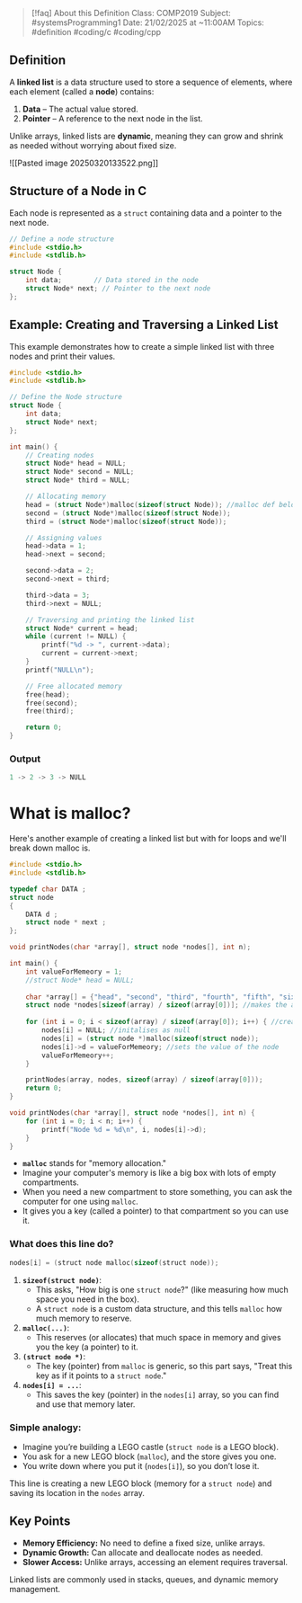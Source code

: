 
> [!faq] About this Definition
> Class: COMP2019
> Subject: #systemsProgramming1 
> Date: 21/02/2025 at ~11:00AM
> Topics: #definition  #coding/c #coding/cpp 

## Definition  
A **linked list** is a data structure used to store a sequence of elements, where each element (called a **node**) contains:  
1. **Data** – The actual value stored.  
2. **Pointer** – A reference to the next node in the list.

Unlike arrays, linked lists are **dynamic**, meaning they can grow and shrink as needed without worrying about fixed size.

![[Pasted image 20250320133522.png]]

## Structure of a Node in C  
Each node is represented as a `struct` containing data and a pointer to the next node.

```c
// Define a node structure
#include <stdio.h>
#include <stdlib.h>

struct Node {
    int data;        // Data stored in the node
    struct Node* next; // Pointer to the next node
};
```

## Example: Creating and Traversing a Linked List

This example demonstrates how to create a simple linked list with three nodes and print their values.

```c 
#include <stdio.h>
#include <stdlib.h>

// Define the Node structure
struct Node {
    int data;
    struct Node* next;
};

int main() {
    // Creating nodes
    struct Node* head = NULL;
    struct Node* second = NULL;
    struct Node* third = NULL;

    // Allocating memory
    head = (struct Node*)malloc(sizeof(struct Node)); //malloc def below
    second = (struct Node*)malloc(sizeof(struct Node));
    third = (struct Node*)malloc(sizeof(struct Node));

    // Assigning values
    head->data = 1;
    head->next = second;

    second->data = 2;
    second->next = third;

    third->data = 3;
    third->next = NULL;

    // Traversing and printing the linked list
    struct Node* current = head;
    while (current != NULL) {
        printf("%d -> ", current->data);
        current = current->next;
    }
    printf("NULL\n");

    // Free allocated memory
    free(head);
    free(second);
    free(third);

    return 0;
}
```

### Output

```c
1 -> 2 -> 3 -> NULL
```

# What is malloc?

Here's another example of creating a linked list but with for loops and we'll break down malloc is.

```c
#include <stdio.h>
#include <stdlib.h>

typedef char DATA ;
struct node
{
    DATA d ;
    struct node * next ;
};

void printNodes(char *array[], struct node *nodes[], int n);

int main() {
    int valueForMemeory = 1;
    //struct Node* head = NULL;
    
    char *array[] = {"head", "second", "third", "fourth", "fifth", "sixth", "seventh", "eighth", "ninth", "tenth"};
    struct node *nodes[sizeof(array) / sizeof(array[0])]; //makes the array based from size of array so its dynamic
    
    for (int i = 0; i < sizeof(array) / sizeof(array[0]); i++) { //creates all the struct nodes
        nodes[i] = NULL; //initalises as null
        nodes[i] = (struct node *)malloc(sizeof(struct node));
        nodes[i]->d = valueForMemeory; //sets the value of the node
        valueForMemeory++;
    }

    printNodes(array, nodes, sizeof(array) / sizeof(array[0]));
    return 0;
}

void printNodes(char *array[], struct node *nodes[], int n) {
    for (int i = 0; i < n; i++) {
        printf("Node %d = %d\n", i, nodes[i]->d);
    }
}
```

- **`malloc`** stands for "memory allocation."
- Imagine your computer's memory is like a big box with lots of empty compartments.
- When you need a new compartment to store something, you can ask the computer for one using `malloc`.
- It gives you a key (called a pointer) to that compartment so you can use it.

### What does this line do?

``` c
nodes[i] = (struct node malloc(sizeof(struct node));
```


1. **`sizeof(struct node)`**:
    - This asks, "How big is one `struct node`?" (like measuring how much space you need in the box).
    - A `struct node` is a custom data structure, and this tells `malloc` how much memory to reserve.
2. **`malloc(...)`**:
    - This reserves (or allocates) that much space in memory and gives you the key (a pointer) to it.
3. **`(struct node *)`**:
    - The key (pointer) from `malloc` is generic, so this part says, "Treat this key as if it points to a `struct node`."
4. **`nodes[i] = ...`**:
    - This saves the key (pointer) in the `nodes[i]` array, so you can find and use that memory later.

### Simple analogy:

- Imagine you’re building a LEGO castle (`struct node` is a LEGO block).
- You ask for a new LEGO block (`malloc`), and the store gives you one.
- You write down where you put it (`nodes[i]`), so you don’t lose it.

This line is creating a new LEGO block (memory for a `struct node`) and saving its location in the `nodes` array.

## Key Points

- **Memory Efficiency:** No need to define a fixed size, unlike arrays.
- **Dynamic Growth:** Can allocate and deallocate nodes as needed.
- **Slower Access:** Unlike arrays, accessing an element requires traversal.

Linked lists are commonly used in stacks, queues, and dynamic memory management.